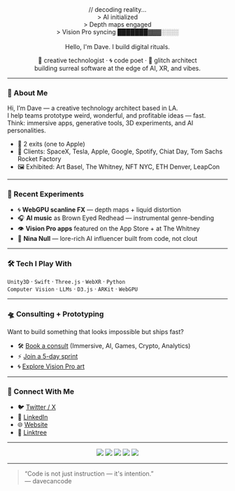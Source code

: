 <!-- README.md for davecancode -->

<div align="center">
  // decoding reality... <br />
  > AI initialized <br />
  > Depth maps engaged  <br />
  > Vision Pro syncing ███████▓▓▓░░░░ <br />
  <br />
  Hello, I'm Dave. I build digital rituals. <br />
  
  🧠 creative technologist · 🌀 code poet · 🧩 glitch architect  
  building surreal software at the edge of AI, XR, and vibes.

</div>

---

### 👋 About Me

Hi, I’m Dave — a creative technology architect based in LA.  
I help teams prototype weird, wonderful, and profitable ideas — fast.  
Think: immersive apps, generative tools, 3D experiments, and AI personalities.

- 💼 2 exits (one to Apple)
- 🎯 Clients: SpaceX, Tesla, Apple, Google, Spotify, Chiat Day, Tom Sachs Rocket Factory
- 🖼 Exhibited: Art Basel, The Whitney, NFT NYC, ETH Denver, LeapCon

---

### 🧪 Recent Experiments

- 🌀 **WebGPU scanline FX** — depth maps + liquid distortion  
- 🎧 **AI music** as Brown Eyed Redhead — instrumental genre-bending  
- 👁 **Vision Pro apps** featured on the App Store + at The Whitney  
- 🤖 **Nina Null** — lore-rich AI influencer built from code, not clout  

---

### 🛠 Tech I Play With

`Unity3D` · `Swift` · `Three.js` · `WebXR` · `Python`  
`Computer Vision` · `LLMs` · `D3.js` · `ARKit` · `WebGPU`

---

### 🛸 Consulting + Prototyping

Want to build something that looks impossible but ships fast?

- 🛠 [Book a consult](https://kit.davecancode.com/solutions) (Immersive, AI, Games, Crypto, Analytics)
- ⚡ [Join a 5-day sprint](https://kit.davecancode.com/five-day-workshop)
- 🌀 [Explore Vision Pro art](https://apps.apple.com/us/app/spaces-explore-immersive-art/id6472191013)

---

### 🧿 Connect With Me

- 🐦 [Twitter / X](https://x.com/davecancode)  
- 💼 [LinkedIn](https://www.linkedin.com/in/davecancode/)  
- 🌐 [Website](https://davecancode.com)  
- 🧠 [Linktree](https://linktr.ee/davecancode)

---

<p align="center">
  <img src="https://img.shields.io/badge/Unity3D-black?logo=unity&logoColor=white" />
  <img src="https://img.shields.io/badge/Swift-orange?logo=swift&logoColor=white" />
  <img src="https://img.shields.io/badge/Three.js-000?logo=three.js&logoColor=white" />
  <img src="https://img.shields.io/badge/AI%20powered-6e40c9?logo=openai&logoColor=white" />
  <img src="https://img.shields.io/badge/Vision_Pro-ready-blueviolet" />
</p>

---

> “Code is not just instruction — it's intention.”  
> — davecancode




<!-- previously on dave can code...
```
________  ________  ___      ___ _______      
|\   ___ \|\   __  \|\  \    /  /|\  ___ \       .   *    .        .        .   *    ..  ..   .   .  
\ \  \_|\ \ \  \|\  \ \  \  /  / | \   __/|       .    *   .      .        .            *.  .        . 
 \ \  \ \\ \ \   __  \ \  \/  / / \ \  \_|/__      . *   .     *      *        *    .     ..  .     . 
  \ \  \_\\ \ \  \ \  \ \    / /   \ \  \_|\ \     *   *    .  *      .        .  *   .  .  .   .
   \ \_______\ \__\ \__\ \__/ /     \ \_______\        ..    *    .      *  .  ..  *  .  .   .    .   
    \|_______|\|__|\|__|\|__|/       \|_______|      *    *            .      *   * .. ....  .  .  
                                               
                                               
                                               
 ________  ________  ________                  
|\   ____\|\   __  \|\   ___  \         .  *     *    *            .      *   *. .   . .       .     
\ \  \___|\ \  \|\  \ \  \\ \  \        *   *        ..    *    .      *  .  ..  * .  .      .
 \ \  \    \ \   __  \ \  \\ \  \        .        *    .  *      .        .  *   .    .     . 
  \ \  \____\ \  \ \  \ \  \\ \  \        .      .     *      *        *    .   .   .    .
   \ \_______\ \__\ \__\ \__\\ \__\         .     .      .        .            *  . .   .     .
    \|_______|\|__|\|__|\|__| \|__|           *    .        .        .   *    ..  .   .      .
                                               
                                               
                                               
 ________  ________  ________  _______         
|\   ____\|\   __  \|\   ___ \|\  ___ \     .    .    *    .  *      .        .  *   .   .     .  
\ \  \___|\ \  \|\  \ \  \_|\ \ \   __/|      .      .      .        .            * .  .    
 \ \  \    \ \  \\\  \ \  \ \\ \ \  \_|/__      *    .     *      *        *    . .   .     .  
  \ \  \____\ \  \\\  \ \  \_\\ \ \  \_|\ \      .       ..    *    .      *  .  ..  *.       .  
   \ \_______\ \_______\ \_______\ \_______\    .     *    *            .      *   *.    . 
    \|_______|\|_______|\|_______|\|_______|     *    .        .        .   *    ..   .    .   
```    
    

[![stats](https://github-readme-stats.vercel.app/api?username=longda&show_icons=true&theme=radical)](https://github.com/anuraghazra/github-readme-stats)
-->

<!--
### Hi there 👋


**longda/longda** is a ✨ _special_ ✨ repository because its `README.md` (this file) appears on your GitHub profile.

Here are some ideas to get you started:

- 🔭 I’m currently working on ...
- 🌱 I’m currently learning ...
- 👯 I’m looking to collaborate on ...
- 🤔 I’m looking for help with ...
- 💬 Ask me about ...
- 📫 How to reach me: ...
- 😄 Pronouns: ...
- ⚡ Fun fact: ...
-->
